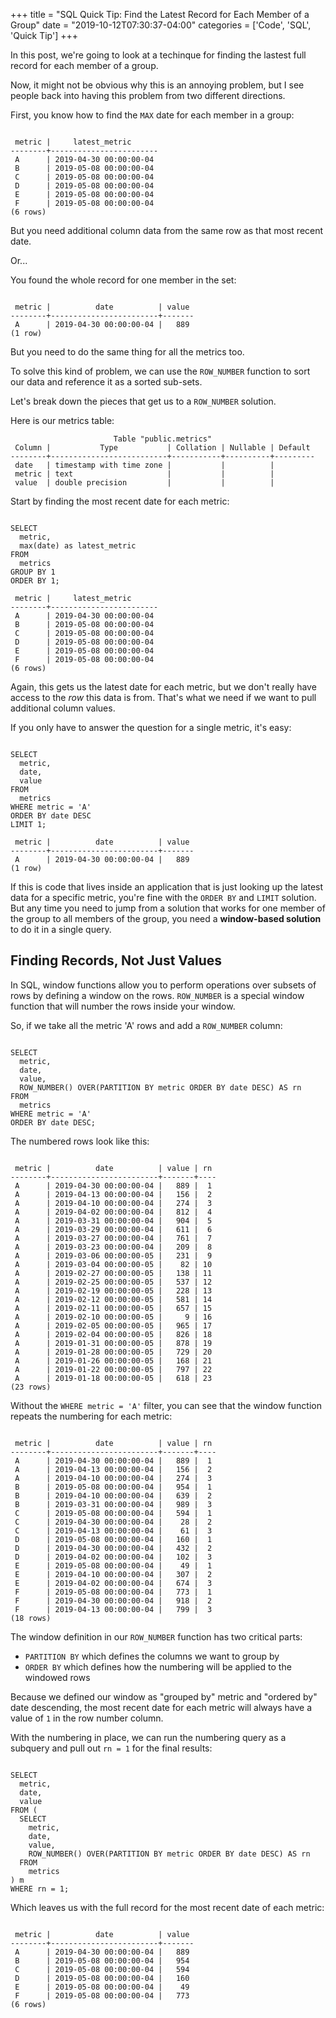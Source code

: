 +++
title = "SQL Quick Tip: Find the Latest Record for Each Member of a Group"
date = "2019-10-12T07:30:37-04:00"
categories = ['Code', 'SQL', 'Quick Tip']
+++

In this post, we're going to look at a techinque for finding the lastest full record for each member of a group.

Now, it might not be obvious why this is an annoying problem, but I see people back into having this problem from two different directions.

First, you know how to find the `MAX` date for each member in a group:

```

 metric |     latest_metric      
--------+------------------------
 A      | 2019-04-30 00:00:00-04
 B      | 2019-05-08 00:00:00-04
 C      | 2019-05-08 00:00:00-04
 D      | 2019-05-08 00:00:00-04
 E      | 2019-05-08 00:00:00-04
 F      | 2019-05-08 00:00:00-04
(6 rows)

```

But you need additional column data from the same row as that most recent date.

Or...

You found the whole record for one member in the set:

```

 metric |          date          | value 
--------+------------------------+-------
 A      | 2019-04-30 00:00:00-04 |   889
(1 row)

```

But you need to do the same thing for all the metrics too.

To solve this kind of problem, we can use the `ROW_NUMBER` function to sort our data and reference it as a sorted sub-sets.

Let's break down the pieces that get us to a `ROW_NUMBER` solution.

<!-- more -->

Here is our metrics table:

```
                       Table "public.metrics"
 Column |           Type           | Collation | Nullable | Default 
--------+--------------------------+-----------+----------+---------
 date   | timestamp with time zone |           |          | 
 metric | text                     |           |          | 
 value  | double precision         |           |          | 

```

Start by finding the most recent date for each metric:

```

SELECT
  metric,
  max(date) as latest_metric
FROM
  metrics
GROUP BY 1
ORDER BY 1;

 metric |     latest_metric      
--------+------------------------
 A      | 2019-04-30 00:00:00-04
 B      | 2019-05-08 00:00:00-04
 C      | 2019-05-08 00:00:00-04
 D      | 2019-05-08 00:00:00-04
 E      | 2019-05-08 00:00:00-04
 F      | 2019-05-08 00:00:00-04
(6 rows)

```

Again, this gets us the latest date for each metric, but we don't really have access to the _row_ this data is from. That's what we need if we want to pull additional column values. 

If you only have to answer the question for a single metric, it's easy:

```

SELECT
  metric,
  date,
  value
FROM
  metrics
WHERE metric = 'A'
ORDER BY date DESC
LIMIT 1;

 metric |          date          | value 
--------+------------------------+-------
 A      | 2019-04-30 00:00:00-04 |   889
(1 row)

```

If this is code that lives inside an application that is just looking up the latest data for a specific metric, you're fine with the `ORDER BY` and `LIMIT` solution. But any time you need to jump from a solution that works for one member of the group to all members of the group, you need a **window-based solution** to do it in a single query.

## Finding Records,  Not Just Values

In SQL, window functions allow you to perform operations over subsets of rows by defining a window on the rows. `ROW_NUMBER` is a special window function that will number the rows inside your window.

So, if we take all the metric 'A' rows and add a `ROW_NUMBER` column:

```

SELECT
  metric,
  date,
  value,
  ROW_NUMBER() OVER(PARTITION BY metric ORDER BY date DESC) AS rn
FROM
  metrics
WHERE metric = 'A'
ORDER BY date DESC;

``` 

The numbered rows look like this:

```

 metric |          date          | value | rn 
--------+------------------------+-------+----
 A      | 2019-04-30 00:00:00-04 |   889 |  1
 A      | 2019-04-13 00:00:00-04 |   156 |  2
 A      | 2019-04-10 00:00:00-04 |   274 |  3
 A      | 2019-04-02 00:00:00-04 |   812 |  4
 A      | 2019-03-31 00:00:00-04 |   904 |  5
 A      | 2019-03-29 00:00:00-04 |   611 |  6
 A      | 2019-03-27 00:00:00-04 |   761 |  7
 A      | 2019-03-23 00:00:00-04 |   209 |  8
 A      | 2019-03-06 00:00:00-05 |   231 |  9
 A      | 2019-03-04 00:00:00-05 |    82 | 10
 A      | 2019-02-27 00:00:00-05 |   138 | 11
 A      | 2019-02-25 00:00:00-05 |   537 | 12
 A      | 2019-02-19 00:00:00-05 |   228 | 13
 A      | 2019-02-12 00:00:00-05 |   581 | 14
 A      | 2019-02-11 00:00:00-05 |   657 | 15
 A      | 2019-02-10 00:00:00-05 |     9 | 16
 A      | 2019-02-05 00:00:00-05 |   965 | 17
 A      | 2019-02-04 00:00:00-05 |   826 | 18
 A      | 2019-01-31 00:00:00-05 |   878 | 19
 A      | 2019-01-28 00:00:00-05 |   729 | 20
 A      | 2019-01-26 00:00:00-05 |   168 | 21
 A      | 2019-01-22 00:00:00-05 |   797 | 22
 A      | 2019-01-18 00:00:00-05 |   618 | 23
(23 rows)

```

Without the `WHERE metric = 'A'` filter, you can see that the window function repeats the numbering for each metric:

```

 metric |          date          | value | rn 
--------+------------------------+-------+----
 A      | 2019-04-30 00:00:00-04 |   889 |  1
 A      | 2019-04-13 00:00:00-04 |   156 |  2
 A      | 2019-04-10 00:00:00-04 |   274 |  3
 B      | 2019-05-08 00:00:00-04 |   954 |  1
 B      | 2019-04-10 00:00:00-04 |   639 |  2
 B      | 2019-03-31 00:00:00-04 |   989 |  3
 C      | 2019-05-08 00:00:00-04 |   594 |  1
 C      | 2019-04-30 00:00:00-04 |    28 |  2
 C      | 2019-04-13 00:00:00-04 |    61 |  3
 D      | 2019-05-08 00:00:00-04 |   160 |  1
 D      | 2019-04-30 00:00:00-04 |   432 |  2
 D      | 2019-04-02 00:00:00-04 |   102 |  3
 E      | 2019-05-08 00:00:00-04 |    49 |  1
 E      | 2019-04-10 00:00:00-04 |   307 |  2
 E      | 2019-04-02 00:00:00-04 |   674 |  3
 F      | 2019-05-08 00:00:00-04 |   773 |  1
 F      | 2019-04-30 00:00:00-04 |   918 |  2
 F      | 2019-04-13 00:00:00-04 |   799 |  3
(18 rows)

```

The window definition in our `ROW_NUMBER` function has two critical parts: 

- `PARTITION BY` which defines the columns we want to group by
- `ORDER BY` which defines how the numbering will be applied to the windowed rows

Because we defined our window as "grouped by" metric and "ordered by" date descending, the most recent date for each metric will always have a value of `1` in the row number column.

With the numbering in place, we can run the numbering query as a subquery and pull out `rn = 1` for the final results:

```

SELECT
  metric,
  date,
  value
FROM (
  SELECT
    metric,
    date,
    value,
    ROW_NUMBER() OVER(PARTITION BY metric ORDER BY date DESC) AS rn
  FROM
    metrics
) m
WHERE rn = 1;

```

Which leaves us with the full record for the most recent date of each metric:

```

 metric |          date          | value 
--------+------------------------+-------
 A      | 2019-04-30 00:00:00-04 |   889
 B      | 2019-05-08 00:00:00-04 |   954
 C      | 2019-05-08 00:00:00-04 |   594
 D      | 2019-05-08 00:00:00-04 |   160
 E      | 2019-05-08 00:00:00-04 |    49
 F      | 2019-05-08 00:00:00-04 |   773
(6 rows)

```
